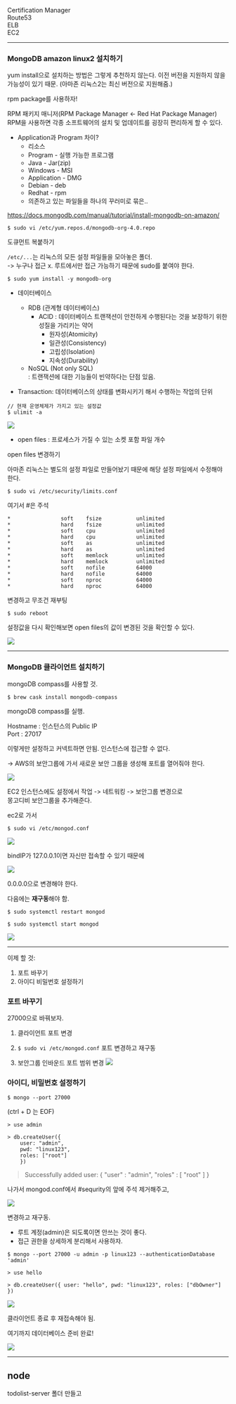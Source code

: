 

Certification Manager  
Route53  
ELB  
EC2  

------

### MongoDB amazon linux2 설치하기


yum install으로 설치하는 방법은 그렇게 추천하지 않는다. 이전 버전을 지원하지 않을 가능성이 있기 때문. (아마존 리눅스2는 최신 버전으로 지원해줌.)


rpm package를 사용하자!  

RPM 패키지 매니저(RPM Package Manager ← Red Hat Package Manager)  
RPM을 사용하면 각종 소프트웨어의 설치 및 업데이트를 굉장히 편리하게 할 수 있다.


- Application과 Program 차이?  
    - 리소스
    - Program - 실행 가능한 프로그램
    - Java - Jar(zip)  
    - Windows - MSI  
    - Application - DMG
    - Debian - deb
    - Redhat - rpm
    - 의존하고 있는 파일들을 하나의 꾸러미로 묶은..



https://docs.mongodb.com/manual/tutorial/install-mongodb-on-amazon/


```
$ sudo vi /etc/yum.repos.d/mongodb-org-4.0.repo
```

도큐먼트 복붙하기

`/etc/...`는 리눅스의 모든 설정 파일들을 모아놓은 폴더.  
-> 누구나 접근 x. 루트에서만 접근 가능하기 때문에 sudo를 붙여야 한다.


```
$ sudo yum install -y mongodb-org
```


- 데이터베이스 
    - RDB (관계형 데이터베이스)
        - ACID : 데이터베이스 트랜잭션이 안전하게 수행된다는 것을 보장하기 위한 성질을 가리키는 약어
            - 원자성(Atomicity)
            - 일관성(Consistency)
            - 고립성(Isolation)
            - 지속성(Durability)
    - NoSQL (Not only SQL)  
    : 트랜잭션에 대한 기능들이 빈약하다는 단점 있음.

- Transaction: 데이터베이스의 상태를 변화시키기 해서 수행하는 작업의 단위

```
// 현재 운영체제가 가지고 있는 설정값
$ ulimit -a
```
![](https://user-images.githubusercontent.com/38287485/46797592-8841e180-cd8a-11e8-9955-e0b5bd9d8a7e.png)

- open files : 
프로세스가 가질 수 있는 소켓 포함 파일 개수

open files 변경하기 

아마존 리눅스는 별도의 설정 파일로 만들어놨기 때문에 해당 설정 파일에서 수정해야 한다.

```
$ sudo vi /etc/security/limits.conf
```
여기서 #은 주석

```
*                soft    fsize           unlimited
*                hard    fsize           unlimited
*                soft    cpu             unlimited
*                hard    cpu             unlimited
*                soft    as              unlimited
*                hard    as              unlimited
*                soft    memlock         unlimited
*                hard    memlock         unlimited
*                soft    nofile          64000
*                hard    nofile          64000
*                soft    nproc           64000
*                hard    nproc           64000
```

변경하고 무조건 재부팅

```
$ sudo reboot
```

설정값을 다시 확인해보면 open files의 값이 변경된 것을 확인할 수 있다.

![](https://user-images.githubusercontent.com/38287485/46798263-6cd7d600-cd8c-11e8-871e-417654bb4f64.png)




-------

### MongoDB 클라이언트 설치하기

mongoDB compass를 사용할 것.

```
$ brew cask install mongodb-compass
```

mongoDB compass를 실행.

Hostname : 인스턴스의 Public IP  
Port : 27017

이렇게만 설정하고 커넥트하면 안됨. 인스턴스에 접근할 수 없다.  

-> AWS의 보안그룹에 가서 새로운 보안 그룹을 생성해 포트를 열어줘야 한다.

![](https://user-images.githubusercontent.com/38287485/46799016-9691fc80-cd8e-11e8-805c-914ba0814e9a.png)


EC2 인스턴스에도 설정에서 작업 -> 네트워킹 -> 보안그룹 변경으로  
몽고디비 보안그룹을 추가해준다.


ec2로 가서 

```
$ sudo vi /etc/mongod.conf
```

![](https://user-images.githubusercontent.com/38287485/46799611-2b492a00-cd90-11e8-9911-d48f08855811.png)

bindIP가  127.0.0.1이면 자신만 접속할 수 있기 때문에 

![](https://user-images.githubusercontent.com/38287485/46799613-2d12ed80-cd90-11e8-970d-353f0866eb6b.png)

0.0.0.0으로 변경해야 한다.

다음에는 **재구동**해야 함.

```
$ sudo systemctl restart mongod
```

```
$ sudo systemctl start mongod
```

![](https://user-images.githubusercontent.com/38287485/46799755-a01c6400-cd90-11e8-8f5f-3c701cd6869e.png)


---------


이제 할 것:

1. 포트 바꾸기 
2. 아이디 비밀번호 설정하기


### 포트 바꾸기 

27000으로 바꿔보자.

1. 클라이언트 포트 변경

2. `$ sudo vi /etc/mongod.conf` 포트 변경하고 재구동

3. 보안그룹 인바운드 포트 범위 변경
![](https://user-images.githubusercontent.com/38287485/46800165-d0183700-cd91-11e8-8fff-74e334140251.png)


### 아이디, 비밀번호 설정하기



```
$ mongo --port 27000
```

(ctrl + D 는 EOF)


```
> use admin
```
```
> db.createUser({
    user: "admin",
    pwd: "linux123",
    roles: ["root"]
    })
```
> Successfully added user: { "user" : "admin", "roles" : [ "root" ] }


나가서 mongod.conf에서 #sequrity의 앞에 주석 제거해주고,

![](https://user-images.githubusercontent.com/38287485/46801283-32bf0200-cd95-11e8-803d-5c9bc387e085.png)

변경하고 재구동.

- 루트 계정(admin)은 되도록이면 안쓰는 것이 좋다.  
- 접근 권한을 상세하게 분리해서 사용하자.


```
$ mongo --port 27000 -u admin -p linux123 --authenticationDatabase 'admin'
```

```
> use hello
```
```
> db.createUser({ user: "hello", pwd: "linux123", roles: ["dbOwner"] })
```

![](https://user-images.githubusercontent.com/38287485/46801656-3c953500-cd96-11e8-917c-0b3c961d0668.png)

클라이언트 종료 후 재접속해야 됨.

여기까지 데이터베이스 준비 완료!

![](https://user-images.githubusercontent.com/38287485/46801911-e2e13a80-cd96-11e8-8648-e395307ff9f2.png)

-----------

## node

todolist-server 폴더 만들고




